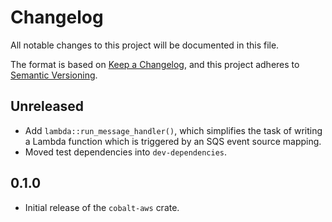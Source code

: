 # Changelog
All notable changes to this project will be documented in this file.

The format is based on [Keep a Changelog](https://keepachangelog.com/en/1.0.0/),
and this project adheres to [Semantic Versioning](https://semver.org/spec/v2.0.0.html).

## Unreleased

 - Add `lambda::run_message_handler()`, which simplifies the task of writing a Lambda function which is triggered by an SQS event source mapping.
 - Moved test dependencies into `dev-dependencies`.

## 0.1.0

- Initial release of the `cobalt-aws` crate.
